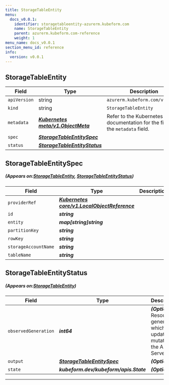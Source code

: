 ```yaml
---
title: StorageTableEntity
menu:
  docs_v0.0.1:
    identifier: storagetableentity-azurerm.kubeform.com
    name: StorageTableEntity
    parent: azurerm.kubeform.com-reference
    weight: 1
menu_name: docs_v0.0.1
section_menu_id: reference
info:
  version: v0.0.1
---
```


## StorageTableEntity
| Field | Type | Description |
| ------ | ----- | ----------- |
| `apiVersion` | string | `azurerm.kubeform.com/v1alpha1` |
|    `kind` | string | `StorageTableEntity` |
| `metadata` | ***[Kubernetes meta/v1.ObjectMeta](https://kubernetes.io/docs/reference/generated/kubernetes-api/v1.13/#objectmeta-v1-meta)***|Refer to the Kubernetes API documentation for the fields of the `metadata` field.|
| `spec` | ***[StorageTableEntitySpec](#StorageTableEntitySpec)***||
| `status` | ***[StorageTableEntityStatus](#StorageTableEntityStatus)***||
## StorageTableEntitySpec
##### (Appears on:[StorageTableEntity](#StorageTableEntity), [StorageTableEntityStatus](#StorageTableEntityStatus))
| Field | Type | Description |
| ------ | ----- | ----------- |
| `providerRef` | ***[Kubernetes core/v1.LocalObjectReference](https://kubernetes.io/docs/reference/generated/kubernetes-api/v1.13/#localobjectreference-v1-core)***||
| `id` | ***string***||
| `entity` | ***map[string]string***||
| `partitionKey` | ***string***||
| `rowKey` | ***string***||
| `storageAccountName` | ***string***||
| `tableName` | ***string***||
## StorageTableEntityStatus
##### (Appears on:[StorageTableEntity](#StorageTableEntity))
| Field | Type | Description |
| ------ | ----- | ----------- |
| `observedGeneration` | ***int64***| ***(Optional)*** Resource generation, which is updated on mutation by the API Server.|
| `output` | ***[StorageTableEntitySpec](#StorageTableEntitySpec)***| ***(Optional)*** |
| `state` | ***kubeform.dev/kubeform/apis.State***| ***(Optional)*** |
---
